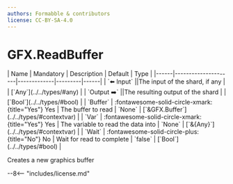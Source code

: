 ```yaml
---
authors: Formabble & contributors
license: CC-BY-SA-4.0
---
```



# GFX.ReadBuffer

<div class="sh-parameters" markdown="1">
| Name | Mandatory | Description | Default | Type |
|------|---------------------|-------------|---------|------|
| `⬅️ Input` ||The input of the shard, if any | | [`Any`](../../types/#any) |
| `Output ➡️` ||The resulting output of the shard | | [`Bool`](../../types/#bool) |
| `Buffer` | :fontawesome-solid-circle-xmark:{title="Yes"} Yes  | The buffer to read | `None` | [`&GFX.Buffer`](../../types/#contextvar) |
| `Var` | :fontawesome-solid-circle-xmark:{title="Yes"} Yes  | The variable to read the data into | `None` | [`&{Any}`](../../types/#contextvar) |
| `Wait` | :fontawesome-solid-circle-plus:{title="No"} No  | Wait for read to complete | `false` | [`Bool`](../../types/#bool) |

</div>

Creates a new graphics buffer 

--8<-- "includes/license.md"

